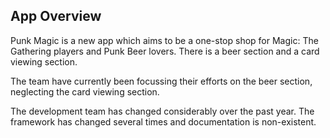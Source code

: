 ## App Overview

Punk Magic is a new app which aims to be a one-stop shop for Magic: The Gathering players and Punk Beer lovers. There is a beer section and a card viewing section.

The team have currently been focussing their efforts on the beer section, neglecting the card viewing section.

The development team has changed considerably over the past year. The framework has changed several times and documentation is non-existent.